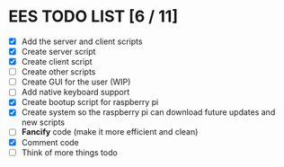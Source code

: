 # EES TODO LIST [6 / 11]

- [X] Add the server and client scripts
- [X] Create server script
- [X] Create client script
- [ ] Create other scripts
- [ ] Create GUI for the user (WIP)
- [ ] Add native keyboard support
- [X] Create bootup script for raspberry pi
- [X] Create system so the raspberry pi can download future updates and new scripts
- [ ] **Fancify** code (make it more efficient and clean)
- [X] Comment code
- [ ] Think of more things todo
